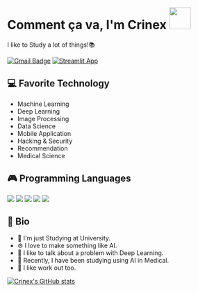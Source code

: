 # Comment ça va, I'm Crinex <img src='https://media.giphy.com/media/Cmr1OMJ2FN0B2/giphy.gif' width='50px'>

I like to Study a lot of things!📚

[![Gmail Badge](https://img.shields.io/badge/-crinexk@gmail.com-c14438?style=flat-square&logo=Gmail&logoColor=white&link=mailto:crinexk@gmail.com)](mailto:crinexk@gmail.com) [![Streamlit App](https://static.streamlit.io/badges/streamlit_badge_black_white.svg)](https://share.streamlit.io/crinex/skinet-streamlit/main/app.py)

## 💻 Favorite Technology 

- Machine Learning
- Deep Learning
- Image Processing
- Data Science
- Mobile Application
- Hacking & Security
- Recommendation
- Medical Science


## 🎮 Programming Languages
<img src='https://img.shields.io/badge/Python-3776AB?style=for-the-badge&logo=python&logoColor=white'/>  <img src='https://img.shields.io/badge/R-276DC3?style=for-the-badge&logo=r&logoColor=white'/>  <img src='https://img.shields.io/badge/Java-ED8B00?style=for-the-badge&logo=java&logoColor=white'/>  <img src='https://img.shields.io/badge/Flutter-02569B?style=for-the-badge&logo=flutter&logoColor=white'/>  <img src='https://img.shields.io/badge/Amazon_AWS-232F3E?style=for-the-badge&logo=amazon-aws&logoColor=white'/>


## 🧠 Bio

- 🏫 I'm just Studying at University.
- ⚙️ I love to make something like AI.
- 💬 I like to talk about a problem with Deep Learning.
- 💉 Recently, I have been studying using AI in Medical.
- 👟 I like work out too.

[![Crinex's GitHub stats](https://github-readme-stats.vercel.app/api?username=crinex)](https://github.com/anuraghazra/github-readme-stats)
